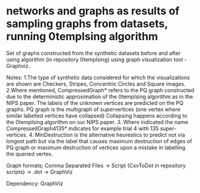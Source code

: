# networks and graphs as results of sampling graphs from datasets, running 0tempIsing algorithm 
Set of graphs constructed from the synthetic datasets before and after using algorithm (in repository 0tempIsing) using graph visualization tool - Graphviz.

Notes:
1.The type of synthetic data considered for which the visualizations are shown are Checkers, Stripes, Concentric Circles and Square images. 
2.Where mentioned, CompressedGraph* refers to the PQ graph constructed due to the deterministic approximation of the 0tempIsing algorithm as in the NIPS paper.
The labels of the unknown vertices are predicted on the PQ graphs. PQ graph is the multigraph of supervertices (one vertex where similar labelled vertices have collapsed)
Collapsing happens according to the 0tempIsing algorithm on our NIPS paper.
3. Where indicated the name CompressedGraph4135* indicates for example trial 4 with 135 super-vertices.
4. MinDestruction is the alternative heurestics to predict not via longest path but via the label that causes maximum destruction of edges of PQ graph or maximum destruction of vertices upon a mistake in labelling the queried vertex.

Graph formats;
Comma Separated Files -> Script (CsvToDot in repository scripts) -> .dot -> GraphViz

Dependency:
GraphViz
